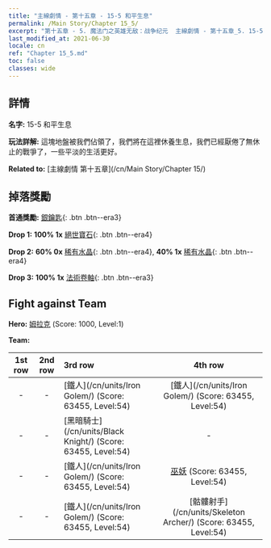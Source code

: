 ```yaml
---
title: "主線劇情 - 第十五章 - 15-5 和平生息"
permalink: /Main Story/Chapter 15_5/
excerpt: "第十五章 - 5. 魔法门之英雄无敌：战争纪元  主線劇情 - 第十五章_5. 15-5 和平生息"
last_modified_at: 2021-06-30
locale: cn
ref: "Chapter 15_5.md"
toc: false
classes: wide
---
```


## 詳情

 **名字:** 15-5 和平生息

 **玩法詳解:** 這塊地盤被我們佔領了，我們將在這裡休養生息，我們已經厭倦了無休止的戰爭了，一些平淡的生活更好。

 **Related to:** [主線劇情 第十五章](/cn/Main Story/Chapter 15/)

## 掉落獎勵

 **首通獎勵:** [銀鑰匙](/cn/Items/con_693/){: .btn .btn--era3}

 **Drop 1:** **100% 1x** [絕世寶石](/cn/Items/mat_51/){: .btn .btn--era4}

 **Drop 2:** **60% 0x** [稀有水晶](/cn/Items/mat_45/){: .btn .btn--era4}, **40% 1x** [稀有水晶](/cn/Items/mat_45/){: .btn .btn--era4}

 **Drop 3:** **100% 1x** [法術卷軸](/cn/Items/con_694/){: .btn .btn--era3}


## Fight against Team
 **Hero:** [姆拉克](/cn/heroes/Mullich/) (Score: 1000, Level:1)

 **Team:**


  | 1st row | 2nd row | 3rd row | 4th row |
  |:----:|:----:|:----|:----:|
  | - | - | [鐵人](/cn/units/Iron Golem/) (Score: 63455, Level:54)  | [鐵人](/cn/units/Iron Golem/) (Score: 63455, Level:54)  |
  | - | - | [黑暗騎士](/cn/units/Black Knight/) (Score: 63455, Level:54)  | - |
  | - | - | [鐵人](/cn/units/Iron Golem/) (Score: 63455, Level:54)  | [巫妖](/cn/units/Lich/) (Score: 63455, Level:54)  |
  | - | - | [鐵人](/cn/units/Iron Golem/) (Score: 63455, Level:54)  | [骷髏射手](/cn/units/Skeleton Archer/) (Score: 63455, Level:54)  |


